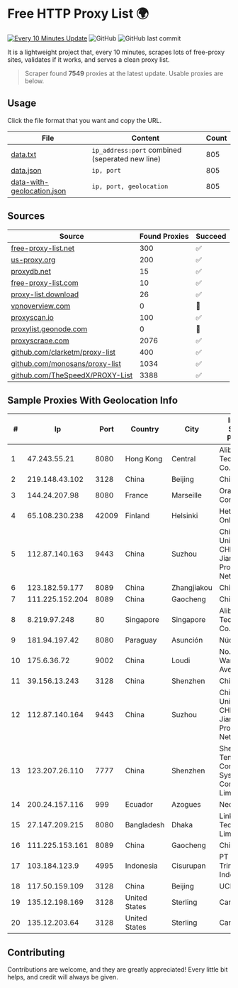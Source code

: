 
# Free HTTP Proxy List 🌍

[![Every 10 Minutes Update](https://github.com/mertguvencli/http-proxy-list/actions/workflows/main.yml/badge.svg?branch=main)](https://github.com/mertguvencli/http-proxy-list/actions/workflows/main.yml)
![GitHub](https://img.shields.io/github/license/mertguvencli/http-proxy-list)
![GitHub last commit](https://img.shields.io/github/last-commit/mertguvencli/http-proxy-list)

It is a lightweight project that, every 10 minutes, scrapes lots of free-proxy sites, validates if it works, and serves a clean proxy list.


> Scraper found **7549** proxies at the latest update. Usable proxies are below.

## Usage

Click the file format that you want and copy the URL.


|File|Content|Count|
|----|-------|-----|
|[data.txt](https://raw.githubusercontent.com/mertguvencli/http-proxy-list/main/proxy-list/data.txt)|`ip_address:port` combined (seperated new line)|805|
|[data.json](https://raw.githubusercontent.com/mertguvencli/http-proxy-list/main/proxy-list/data.json)|`ip, port`|805|
|[data-with-geolocation.json](https://raw.githubusercontent.com/mertguvencli/http-proxy-list/main/proxy-list/data-with-geolocation.json)|`ip, port, geolocation`|805|

## Sources

|Source|Found Proxies|Succeed|
|------|-------------|-------|
|[free-proxy-list.net](https://free-proxy-list.net)|300|✅|
|[us-proxy.org](https://www.us-proxy.org)|200|✅|
|[proxydb.net](http://proxydb.net)|15|✅|
|[free-proxy-list.com](https://free-proxy-list.com/?page=&port=&type%5B%5D=http&type%5B%5D=https&up_time=0&search=Search)|10|✅|
|[proxy-list.download](https://www.proxy-list.download/HTTP)|26|✅|
|[vpnoverview.com](https://vpnoverview.com/privacy/anonymous-browsing/free-proxy-servers)|0|🚫|
|[proxyscan.io](https://www.proxyscan.io)|100|✅|
|[proxylist.geonode.com](https://proxylist.geonode.com/api/proxy-list?limit=300&page=1&sort_by=lastChecked&sort_type=desc&protocols=http,https)|0|🚫|
|[proxyscrape.com](https://api.proxyscrape.com/v2/?request=displayproxies&protocol=http&timeout=10000&country=all&ssl=all&anonymity=all)|2076|✅|
|[github.com/clarketm/proxy-list](https://raw.githubusercontent.com/clarketm/proxy-list/master/proxy-list-raw.txt)|400|✅|
|[github.com/monosans/proxy-list](https://raw.githubusercontent.com/monosans/proxy-list/main/proxies/http.txt)|1034|✅|
|[github.com/TheSpeedX/PROXY-List](https://raw.githubusercontent.com/TheSpeedX/PROXY-List/master/http.txt)|3388|✅|


## Sample Proxies With Geolocation Info

|#|Ip|Port|Country|City|Internet Service Provider|
|-|--|----|-------|----|-------------------------|
|1|47.243.55.21|8080|Hong Kong|Central|Alibaba (US) Technology Co., Ltd.|
|2|219.148.43.102|3128|China|Beijing|Chinanet|
|3|144.24.207.98|8080|France|Marseille|Oracle Corporation|
|4|65.108.230.238|42009|Finland|Helsinki|Hetzner Online GmbH|
|5|112.87.140.163|9443|China|Suzhou|China Unicom CHINA169 Jiangsu Province Network|
|6|123.182.59.177|8089|China|Zhangjiakou|Chinanet|
|7|111.225.152.204|8089|China|Gaocheng|Chinanet|
|8|8.219.97.248|80|Singapore|Singapore|Alibaba (US) Technology Co., Ltd.|
|9|181.94.197.42|8080|Paraguay|Asunción|Núcleo S.A.|
|10|175.6.36.72|9002|China|Loudi|No.293, Wanbao Avenue|
|11|39.156.13.243|3128|China|Shenzhen|China Mobile|
|12|112.87.140.164|9443|China|Suzhou|China Unicom CHINA169 Jiangsu Province Network|
|13|123.207.26.110|7777|China|Shenzhen|Shenzhen Tencent Computer Systems Company Limited|
|14|200.24.157.116|999|Ecuador|Azogues|Nedetel S.A.|
|15|27.147.209.215|8080|Bangladesh|Dhaka|Link3 Technologies Limited|
|16|111.225.153.161|8089|China|Gaocheng|Chinanet|
|17|103.184.123.9|4995|Indonesia|Cisurupan|PT Wijaya Trimitra Indonesia|
|18|117.50.159.109|3128|China|Beijing|UCLOUD|
|19|135.12.198.169|3128|United States|Sterling|Carrytel|
|20|135.12.203.64|3128|United States|Sterling|Carrytel|



## Contributing

Contributions are welcome, and they are greatly appreciated! Every
little bit helps, and credit will always be given.

